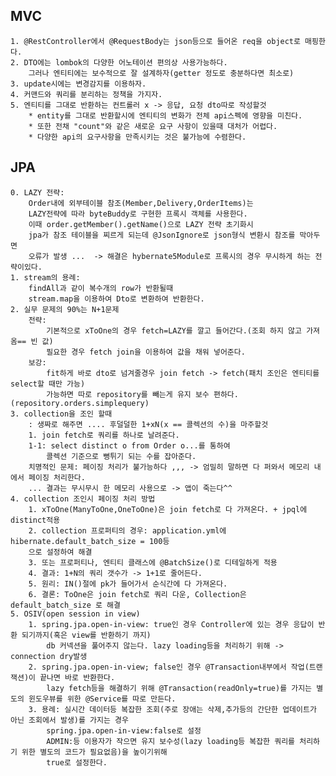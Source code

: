 ## MVC
    1. @RestController에서 @RequestBody는 json등으로 들어온 req을 object로 매핑한다.
    2. DTO에는 lombok의 다양한 어노테이션 편의상 사용가능하다.
        그러나 엔티티에는 보수적으로 잘 설계하자(getter 정도로 충분하다면 최소로)
    3. update시에는 변경감지를 이용하자.
    4. 커맨드와 쿼리를 분리하는 정책을 가지자.
    5. 엔티티를 그대로 반환하는 컨트롤러 x -> 응답, 요청 dto따로 작성할것
        * entity를 그대로 반환할시에 엔티티의 변화가 전체 api스펙에 영향을 미친다.
        * 또한 전채 "count"와 같은 새로운 요구 사항이 있을때 대처가 어렵다.
        * 다양한 api의 요구사항을 만족시키는 것은 불가능에 수렴한다.
## JPA
    0. LAZY 전략:
        Order내에 외부테이블 참조(Member,Delivery,OrderItems)는 
        LAZY전략에 따라 byteBuddy로 구현한 프록시 객체를 사용한다.
        이때 order.getMember().getName()으로 LAZY 전략 초기화시
        jpa가 참조 테이블을 찌르게 되는데 @JsonIgnore로 json형식 변환시 참조를 막아두면
        오류가 발생 ...  -> 해결은 hybernate5Module로 프록시의 경우 무시하게 하는 전략이있다.
    1. stream의 용례: 
        findAll과 같이 복수개의 row가 반환될때
        stream.map을 이용하여 Dto로 변환하여 반환한다.
    2. 실무 문제의 90%는 N+1문제
        전략:
            기본적으로 xToOne의 경우 fetch=LAZY를 깔고 들어간다.(조회 하지 않고 가져옴== 빈 값)
            필요한 경우 fetch join을 이용하여 값을 채워 넣어준다.
        보강: 
            fit하게 바로 dto로 넘겨줄경우 join fetch -> fetch(패치 조인은 엔티티를 select할 때만 가능)
            가능하면 따로 repository를 빼는게 유지 보수 편하다. (repository.orders.simplequery)
    3. collection을 조인 할때
        : 생짜로 해주면 .... 후덜덜한 1+xN(x == 콜렉션의 수)을 마주할것
        1. join fetch로 쿼리를 하나로 날려준다.
        1-1: select distinct o from Order o...를 통하여
            콜렉션 기준으로 뻥튀기 되는 수를 잡아준다.
        치명적인 문제: 페이징 처리가 불가능하다 ,,, -> 엄밀히 말하면 다 퍼와서 메모리 내에서 페이징 처리한다.
        ... 결과는 무시무시 한 메모리 사용으로 -> 앱이 죽는다^^
    4. collection 조인시 페이징 처리 방법
        1. xToOne(ManyToOne,OneToOne)은 join fetch로 다 가져온다. + jpql에 distinct적용
        2. collection 프로퍼티의 경우: application.yml에 hibernate.default_batch_size = 100등
        으로 설정하여 해결
        3. 또는 프로퍼티나, 엔티티 클래스에 @BatchSize()로 디테일하게 적용
        4. 결과: 1+N의 쿼리 갯수가 -> 1+1로 줄어든다. 
        5. 원리: IN()절에 pk가 들어가서 순식간에 다 가져온다.
        6. 결론: ToOne은 join fetch로 쿼리 다운, Collection은 default_batch_size 로 해결
    5. OSIV(open session in view)
        1. spring.jpa.open-in-view: true인 경우 Controller에 있는 경우 응답이 반환 되기까지(혹은 view를 반환하기 까지) 
            db 커넥션을 풀어주지 않는다. lazy loading등을 처리하기 위해 -> connection dry발생
        2. spring.jpa.open-in-view; false인 경우 @Transaction내부에서 작업(트랜잭션)이 끝나면 바로 반환한다.
            lazy fetch등을 해결하기 위해 @Transaction(readOnly=true)를 가지는 별도의 윈도우뷰를 위한 @Service를 따로 만든다.
        3. 용례: 실시간 데이터등 복잡한 조회(주로 장애는 삭제,추가등의 간단한 업데이트가 아닌 조회에서 발생)를 가지는 경우 
            spring.jpa.open-in-view:false로 설정
            ADMIN:등 이용자가 작으면 유지 보수성(lazy loading등 복잡한 쿼리를 처리하기 위한 별도의 코드가 필요없음)을 높이기위해
            true로 설정한다.